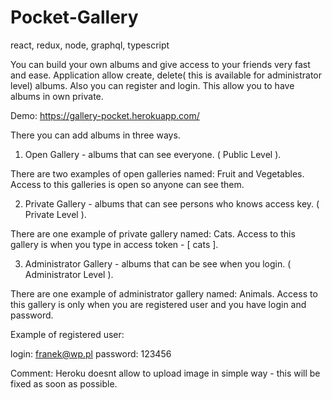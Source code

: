 # Pocket-Gallery
react, redux, node, graphql, typescript

 You can build your own albums and give access to your friends very fast and ease. Application allow create, delete( this is available for administrator level) albums. Also you can register and login. This allow you to have albums in own private.

Demo:
https://gallery-pocket.herokuapp.com/

There you can add albums in three ways.

1. Open Gallery - albums that can see everyone. ( Public Level ).

There are two examples of open galleries named: Fruit and Vegetables. Access to this galleries is open so anyone can see them.

2. Private Gallery - albums that can see persons who knows access key. ( Private Level ).

There are one example of private gallery named: Cats. Access to this gallery is when you type in access token - [ cats ].

3. Administrator Gallery - albums that can be see when you login. ( Administrator Level ).

There are one example of administrator gallery named: Animals. Access to this gallery is only when you are registered user and you have login and password.

Example of registered user:

login: franek@wp.pl
password: 123456

Comment: Heroku doesnt allow to upload image in simple way - this will be fixed as soon as possible.
